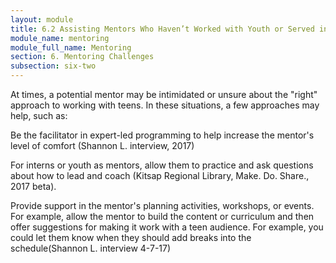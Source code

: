 ```yaml
---
layout: module
title: 6.2 Assisting Mentors Who Haven’t Worked with Youth or Served in a Leadership Capacity 
module_name: mentoring
module_full_name: Mentoring
section: 6. Mentoring Challenges
subsection: six-two
---
```


At times, a potential mentor may be intimidated or unsure about the "right" approach to working with teens. In these situations, a few approaches may help, such as: 

Be the facilitator in expert-led programming to help increase the mentor's level of comfort (Shannon L. interview, 2017) 

For interns or youth as mentors, allow them to practice and ask questions about how to lead and coach (Kitsap Regional Library, Make. Do. Share., 2017 beta). 

Provide support in the mentor's planning activities, workshops, or events. For example, allow the mentor to build the content or curriculum and then offer suggestions for making it work with a teen audience. For example, you could let them know when they should add breaks into the schedule(Shannon L. interview 4-7-17) 
